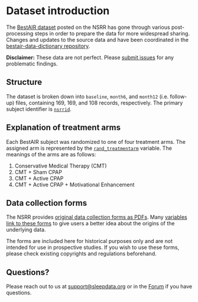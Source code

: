 # Dataset introduction

The [BestAIR dataset](:files_path:/datasets) posted on the NSRR has gone through various post-processing steps in order to prepare the data for more widespread sharing. Changes and updates to the source data and have been coordinated in the [bestair-data-dictionary repository](https://github.com/nsrr/bestair-data-dictionary).

**Disclaimer:** These data are not perfect. Please [submit issues](https://github.com/nsrr/bestair-data-dictionary/issues) for any problematic findings.

## Structure

The dataset is broken down into `baseline`, `month6`, and `month12` (i.e. follow-up) files, containing 169, 169, and 108 records, respectively. The primary subject identifier is [`nsrrid`](https://sleepdata.org/datasets/bestair/variables/nsrrid).

## Explanation of treatment arms

Each BestAIR subject was randomized to one of four treatment arms. The assigned arm is represented by the [`rand_treatmentarm`](https://sleepdata.org/datasets/bestair/variables/rand_treatmentarm) variable. The meanings of the arms are as follows:

1. Conservative Medical Therapy (CMT)
2. CMT + Sham CPAP
3. CMT + Active CPAP
4. CMT + Active CPAP + Motivational Enhancement

## Data collection forms

The NSRR provides [original data collection forms as PDFs](:files_path:/forms). Many [variables link to these forms](:datasets_path:/bestair/variables) to give users a better idea about the origins of the underlying data.

The forms are included here for historical purposes only and are not intended for use in prospective studies. If you wish to use these forms, please check existing copyrights and regulations beforehand.

## Questions?

Please reach out to us at support@sleepdata.org or in the [Forum](https://sleepdata.org/forum) if you have questions.
